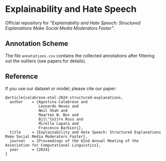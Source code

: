 # Explainability and Hate Speech

Official repository for _"Explainability and Hate Speech: Structured Explanations Make Social Media Moderators Faster"_.

## Annotation Scheme

The file `annotations.csv` contains the collected annotations after filtering out the outliers (see papers for details).

## Reference
If you use our dataset or model, please cite our paper:
```
@article{calabrese-etal-2024-structured-explanations,
  author    = {Agostina Calabrese and
               Leonardo Neves and
               Neil Shah and
               Maarten W. Bos and
               Bj{\"{o}}rn Ross and
               Mirella Lapata and
               Francesco Barbieri},
  title     = {Explainability and Hate Speech: Structured Explanations Make Social Media Moderators Faster},
  journal   = {Proceedings of the 62nd Annual Meeting of the Association for Computational Linguistics},
  year      = {2024}
}
```
